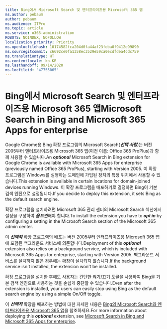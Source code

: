 ```yaml
---
title: Bing에서 Microsoft Search 및 엔터프라이즈용 Microsoft 365 앱
ms.author: pebaum
author: pebaum
ms.audience: ITPro
ms.topic: article
ms.service: o365-administration
ROBOTS: NOINDEX, NOFOLLOW
localization_priority: Priority
ms.openlocfilehash: 10174582fca204d0fa44af23feba0f9412e99890
ms.sourcegitcommit: c6692ce0fa1358ec3529e59ca0ecdfdea4cdc759
ms.translationtype: HT
ms.contentlocale: ko-KR
ms.lasthandoff: 09/14/2020
ms.locfileid: "47755065"
---
```

# <a name="microsoft-search-in-bing-and-microsoft-365-apps-for-enterprise"></a><span data-ttu-id="f0a22-102">Bing에서 Microsoft Search 및 엔터프라이즈용 Microsoft 365 앱</span><span class="sxs-lookup"><span data-stu-id="f0a22-102">Microsoft Search in Bing and Microsoft 365 Apps for enterprise</span></span>

<span data-ttu-id="f0a22-103">Google Chrome용 Bing 확장 프로그램의 Microsoft Search(***선택 사항***)는 버전 2005부터 엔터프라이즈용 Microsoft 365 앱(이전 이름: Office 365 ProPlus)과 함께 사용할 수 있습니다.</span><span class="sxs-lookup"><span data-stu-id="f0a22-103">An ***optional*** Microsoft Search in Bing extension for Google Chrome is available with Microsoft 365 Apps for enterprise (previously named Office 365 ProPlus), starting with Version 2005.</span></span> <span data-ttu-id="f0a22-104">이 확장 프로그램은 Windows를 실행하는 도메인에 가입된 장치의 특정 위치에서 사용할 수 있습니다.</span><span class="sxs-lookup"><span data-stu-id="f0a22-104">This extension is available in certain locations for domain-joined devices running Windows.</span></span> <span data-ttu-id="f0a22-105">이 확장 프로그램을 배포하기로 결정하면 Bing이 기본 검색 엔진으로 설정됩니다.</span><span class="sxs-lookup"><span data-stu-id="f0a22-105">If you decide to deploy this extension, it sets Bing as the default search engine.</span></span>

<span data-ttu-id="f0a22-106">확장 프로그램을 설치하려면 Microsoft 365 관리 센터의 Microsoft Search 섹션에서 설정을 구성하여 ***옵트인***해야 합니다.</span><span class="sxs-lookup"><span data-stu-id="f0a22-106">To install the extension you have to ***opt in*** by configuring a setting in the Microsoft Search section of the Microsoft 365 admin center.</span></span>

<span data-ttu-id="f0a22-107">이 ***선택적*** 확장 프로그램의 배포는 버전 2005부터 엔터프라이즈용 Microsoft 365 앱에 포함된 백그라운드 서비스에 의존합니다.</span><span class="sxs-lookup"><span data-stu-id="f0a22-107">Deployment of this ***optional*** extension also relies on a background service, which is included with Microsoft 365 Apps for enterprise, starting with Version 2005.</span></span> <span data-ttu-id="f0a22-108">백그라운드 서비스를 설치하지 않은 경우에는 확장이 설치되지 않습니다.</span><span class="sxs-lookup"><span data-stu-id="f0a22-108">If the background service isn't installed, the extension won't be installed.</span></span>

<span data-ttu-id="f0a22-109">확장 프로그램을 설치한 후에도 사용자는 간단한 켜기/끄기 토글을 사용하여 Bing을 기본 검색 엔진으로 사용하는 것을 손쉽게 중단할 수 있습니다.</span><span class="sxs-lookup"><span data-stu-id="f0a22-109">Even after the extension is installed, your users can easily stop using Bing as the default search engine by using a simple On/Off toggle.</span></span>

<span data-ttu-id="f0a22-110">이 ***선택적*** 확장을 배포하는 방법에 대한 자세한 내용은 [Bing의 Microsoft Search와 엔터프라이즈용 Microsoft 365 앱](https://docs.microsoft.com/deployoffice/microsoft-search-bing)을 참조하세요.</span><span class="sxs-lookup"><span data-stu-id="f0a22-110">For more information about deploying this ***optional*** extension, see [Microsoft Search in Bing and Microsoft 365 Apps for enterprise](https://docs.microsoft.com/deployoffice/microsoft-search-bing).</span></span>